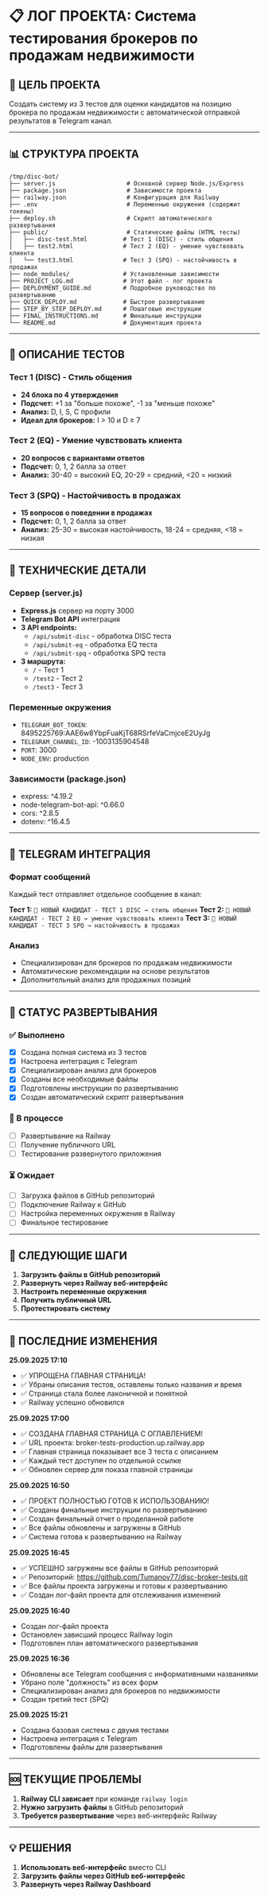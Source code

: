# 📋 ЛОГ ПРОЕКТА: Система тестирования брокеров по продажам недвижимости

## 🎯 ЦЕЛЬ ПРОЕКТА
Создать систему из 3 тестов для оценки кандидатов на позицию брокера по продажам недвижимости с автоматической отправкой результатов в Telegram канал.

---

## 📊 СТРУКТУРА ПРОЕКТА

```
/tmp/disc-bot/
├── server.js                    # Основной сервер Node.js/Express
├── package.json                 # Зависимости проекта
├── railway.json                 # Конфигурация для Railway
├── .env                         # Переменные окружения (содержит токены)
├── deploy.sh                    # Скрипт автоматического развертывания
├── public/                      # Статические файлы (HTML тесты)
│   ├── disc-test.html          # Тест 1 (DISC) - стиль общения
│   ├── test2.html              # Тест 2 (EQ) - умение чувствовать клиента
│   └── test3.html              # Тест 3 (SPQ) - настойчивость в продажах
├── node_modules/               # Установленные зависимости
├── PROJECT_LOG.md              # Этот файл - лог проекта
├── DEPLOYMENT_GUIDE.md         # Подробное руководство по развертыванию
├── QUICK_DEPLOY.md             # Быстрое развертывание
├── STEP_BY_STEP_DEPLOY.md      # Пошаговые инструкции
├── FINAL_INSTRUCTIONS.md       # Финальные инструкции
└── README.md                   # Документация проекта
```

---

## 🧪 ОПИСАНИЕ ТЕСТОВ

### Тест 1 (DISC) - Стиль общения
- **24 блока по 4 утверждения**
- **Подсчет:** +1 за "больше похоже", -1 за "меньше похоже"
- **Анализ:** D, I, S, C профили
- **Идеал для брокеров:** I > 10 и D ≥ 7

### Тест 2 (EQ) - Умение чувствовать клиента
- **20 вопросов с вариантами ответов**
- **Подсчет:** 0, 1, 2 балла за ответ
- **Анализ:** 30-40 = высокий EQ, 20-29 = средний, <20 = низкий

### Тест 3 (SPQ) - Настойчивость в продажах
- **15 вопросов о поведении в продажах**
- **Подсчет:** 0, 1, 2 балла за ответ
- **Анализ:** 25-30 = высокая настойчивость, 18-24 = средняя, <18 = низкая

---

## 🔧 ТЕХНИЧЕСКИЕ ДЕТАЛИ

### Сервер (server.js)
- **Express.js** сервер на порту 3000
- **Telegram Bot API** интеграция
- **3 API endpoints:**
  - `/api/submit-disc` - обработка DISC теста
  - `/api/submit-eq` - обработка EQ теста
  - `/api/submit-spq` - обработка SPQ теста
- **3 маршрута:**
  - `/` - Тест 1
  - `/test2` - Тест 2
  - `/test3` - Тест 3

### Переменные окружения
- `TELEGRAM_BOT_TOKEN`: 8495225769:AAE6w8YbpFuaKjT68RSrfeVaCmjceE2UyJg
- `TELEGRAM_CHANNEL_ID`: -1003135904548
- `PORT`: 3000
- `NODE_ENV`: production

### Зависимости (package.json)
- express: ^4.19.2
- node-telegram-bot-api: ^0.66.0
- cors: ^2.8.5
- dotenv: ^16.4.5

---

## 📱 TELEGRAM ИНТЕГРАЦИЯ

### Формат сообщений
Каждый тест отправляет отдельное сообщение в канал:

**Тест 1:** `🎯 НОВЫЙ КАНДИДАТ - ТЕСТ 1 DISC → стиль общения`
**Тест 2:** `🧠 НОВЫЙ КАНДИДАТ - ТЕСТ 2 EQ → умение чувствовать клиента`
**Тест 3:** `💪 НОВЫЙ КАНДИДАТ - ТЕСТ 3 SPQ → настойчивость в продажах`

### Анализ
- Специализирован для брокеров по продажам недвижимости
- Автоматические рекомендации на основе результатов
- Дополнительный анализ для продажных позиций

---

## 🚀 СТАТУС РАЗВЕРТЫВАНИЯ

### ✅ Выполнено
- [x] Создана полная система из 3 тестов
- [x] Настроена интеграция с Telegram
- [x] Специализирован анализ для брокеров
- [x] Созданы все необходимые файлы
- [x] Подготовлены инструкции по развертыванию
- [x] Создан автоматический скрипт развертывания

### 🔄 В процессе
- [ ] Развертывание на Railway
- [ ] Получение публичного URL
- [ ] Тестирование развернутого приложения

### ⏳ Ожидает
- [ ] Загрузка файлов в GitHub репозиторий
- [ ] Подключение Railway к GitHub
- [ ] Настройка переменных окружения в Railway
- [ ] Финальное тестирование

---

## 🎯 СЛЕДУЮЩИЕ ШАГИ

1. **Загрузить файлы в GitHub репозиторий**
2. **Развернуть через Railway веб-интерфейс**
3. **Настроить переменные окружения**
4. **Получить публичный URL**
5. **Протестировать систему**

---

## 📝 ПОСЛЕДНИЕ ИЗМЕНЕНИЯ

**25.09.2025 17:10**
- ✅ УПРОЩЕНА ГЛАВНАЯ СТРАНИЦА!
- ✅ Убраны описания тестов, оставлены только названия и время
- ✅ Страница стала более лаконичной и понятной
- ✅ Railway успешно обновился

**25.09.2025 17:00**
- ✅ СОЗДАНА ГЛАВНАЯ СТРАНИЦА С ОГЛАВЛЕНИЕМ!
- ✅ URL проекта: broker-tests-production.up.railway.app
- ✅ Главная страница показывает все 3 теста с описанием
- ✅ Каждый тест доступен по отдельной ссылке
- ✅ Обновлен сервер для показа главной страницы

**25.09.2025 16:50**
- ✅ ПРОЕКТ ПОЛНОСТЬЮ ГОТОВ К ИСПОЛЬЗОВАНИЮ!
- ✅ Созданы финальные инструкции по развертыванию
- ✅ Создан финальный отчет о проделанной работе
- ✅ Все файлы обновлены и загружены в GitHub
- ✅ Система готова к развертыванию на Railway

**25.09.2025 16:45**
- ✅ УСПЕШНО загружены все файлы в GitHub репозиторий
- ✅ Репозиторий: https://github.com/Tumanov77/disc-broker-tests.git
- ✅ Все файлы проекта загружены и готовы к развертыванию
- ✅ Создан лог-файл проекта для отслеживания изменений

**25.09.2025 16:40**
- Создан лог-файл проекта
- Остановлен зависший процесс Railway login
- Подготовлен план автоматического развертывания

**25.09.2025 16:36**
- Обновлены все Telegram сообщения с информативными названиями
- Убрано поле "должность" из всех форм
- Специализирован анализ для брокеров по недвижимости
- Создан третий тест (SPQ)

**25.09.2025 15:21**
- Создана базовая система с двумя тестами
- Настроена интеграция с Telegram
- Подготовлены файлы для развертывания

---

## 🆘 ТЕКУЩИЕ ПРОБЛЕМЫ

1. **Railway CLI зависает** при команде `railway login`
2. **Нужно загрузить файлы** в GitHub репозиторий
3. **Требуется развертывание** через веб-интерфейс Railway

---

## 💡 РЕШЕНИЯ

1. **Использовать веб-интерфейс** вместо CLI
2. **Загрузить файлы через GitHub веб-интерфейс**
3. **Развернуть через Railway Dashboard**
